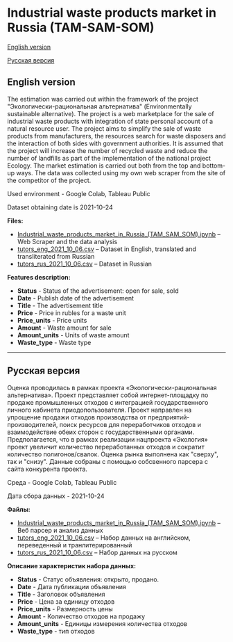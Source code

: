 # Industrial waste products market in Russia (TAM-SAM-SOM)
[English version](#English-version)

[Русская версия](#Русская-версия)

## English version
The estimation was carried out within the framework of the project "Экологически-рациональная альтернатива" (Environmentally sustainable alternative). 
The project is a web marketplace for the sale of industrial waste products with integration of state personal account of a natural resource user. 
The project aims to simplify the sale of waste products from manufacturers, the resources search for waste disposers and the interaction of both sides with government authorities. 
It is assumed that the project will increase the number of recycled waste and reduce the number of landfills as part of the implementation of the national project Ecology.
The market estimation is carried out both from the top and bottom-up ways.
The data was collected using my own web scraper from the site of the competitor of the project.

Used environment - Google Colab, Tableau Public

Dataset obtaining date is 2021-10-24

**Files:**
* [Industrial_waste_products_market_in_Russia_(TAM_SAM_SOM).ipynb](https://github.com/JustDoItVV/portfolio/blob/main/DataScience/Wastes_market/Industrial_waste_products_market_in_Russia_(TAM_SAM_SOM).ipynb) – Web Scraper and the data analysis
* [tutors_eng_2021_10_06.csv](https://github.com/JustDoItVV/portfolio/blob/main/DataScience/Moscow_tutors/tutors_eng_2021_10_06.csv) – Dataset in English, translated and transliterated from Russian
* [tutors_rus_2021_10_06.csv](https://github.com/JustDoItVV/portfolio/blob/main/DataScience/Moscow_tutors/tutors_rus_2021_10_06.csv) – Dataset in Russian


**Features description:**

- **Status** - Status of the advertisement: open for sale, sold
- **Date** - Publish date of the advertisement
- **Title** - The advertisement title
- **Price** - Price in rubles for a waste unit
- **Price_units** - Price units
- **Amount** - Waste amount for sale
- **Amount_units** - Units of waste amount
- **Waste_type** - Waste type


____


## Русская версия
Оценка проводилась в рамках проекта «Экологически-рациональная альтернатива».
Проект представляет собой интернет-площадку по продаже промышленных отходов с интеграцией государственного личного кабинета приодопользователя.
Проект направлен на упрощение продажи отходов производства от предприятий-производителей, поиск ресурсов для переработчиков отходов и взаимодействие обеих сторон с государственными органами.
Предполагается, что в рамках реализации нацпроекта «Экология» проект увеличит количество переработанных отходов и сократит количество полигонов/свалок.
Оценка рынка выполнена как "сверху", так и "снизу".
Данные собраны с помощью собсвенного парсера с сайта конкурента проекта.

Среда - Google Colab, Tableau Public

Дата сбора данных - 2021-10-24

**Файлы:**
* [Industrial_waste_products_market_in_Russia_(TAM_SAM_SOM).ipynb](https://github.com/JustDoItVV/portfolio/blob/main/DataScience/Wastes_market/Industrial_waste_products_market_in_Russia_(TAM_SAM_SOM).ipynb) – Веб парсер и анализ данных
* [tutors_eng_2021_10_06.csv](https://github.com/JustDoItVV/portfolio/blob/main/DataScience/Moscow_tutors/tutors_eng_2021_10_06.csv) – Набор данных на английском, переведенный и транлитерированный
* [tutors_rus_2021_10_06.csv](https://github.com/JustDoItVV/portfolio/blob/main/DataScience/Moscow_tutors/tutors_rus_2021_10_06.csv) – Набор данных на русском

**Описание характеристик набора данных:**

- **Status** - Статус объявления: открыто, продано.
- **Date** - Дата публикации объявления
- **Title** - Заголовок объявления
- **Price** - Цена за единицу отходов
- **Price_units** - Размерность цены
- **Amount** - Количество отходов на продажу
- **Amount_units** - Единицы измерения количества отходов
- **Waste_type** - тип отходов
